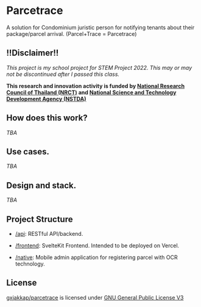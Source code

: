 # Parcetrace

A solution for Condominium juristic person for notifying tenants about their package/parcel arrival. (Parcel+Trace = Parcetrace)

## !!Disclaimer!!

*This project is my school project for STEM Project 2022. This may or may not be discontinued after I passed this class.*

**This research and innovation activity is funded by [National Research Council of Thailand (NRCT)](https://www.nrct.go.th/) and [National Science and Technology Development Agency (NSTDA)](https://www.nstda.or.th/en/)**

## How does this work?

*TBA*

## Use cases.

*TBA*

## Design and stack.

*TBA*

## Project Structure

* [/api](https://github.com/gxjakkap/parcetrace/tree/main/api): RESTful API/backend.

* [/frontend](https://github.com/gxjakkap/parcetrace/tree/main/frontend): SvelteKit Frontend. Intended to be deployed on Vercel.

* [/native](https://github.com/gxjakkap/parcetrace/tree/main/native): Mobile admin application for registering parcel with OCR technology.

## License

[gxjakkap/parcetrace](https://github.com/gxjakkap/parcetrace) is licensed under [GNU General Public License V3](https://github.com/gxjakkap/parcetrace/blob/main/COPYING)